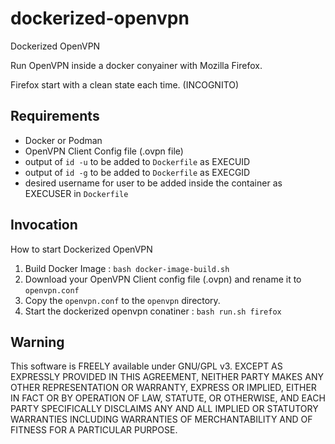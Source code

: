 # dockerized-openvpn
Dockerized OpenVPN

Run OpenVPN inside a docker conyainer with Mozilla Firefox.

Firefox start with a clean state each time. (INCOGNITO)

## Requirements

- Docker or Podman
- OpenVPN Client Config file (.ovpn file)
- output of `id -u` to be added to `Dockerfile` as EXECUID
- output of `id -g` to be added to `Dockerfile` as EXECGID
- desired username for user to be added inside the container as EXECUSER in `Dockerfile`

## Invocation

How to start Dockerized OpenVPN

1. Build Docker Image : `bash docker-image-build.sh`
2. Download your OpenVPN Client config file (.ovpn) and rename it to `openvpn.conf`
3. Copy the `openvpn.conf` to the `openvpn` directory.
4. Start the dockerized openvpn conatiner : `bash run.sh firefox`


## Warning

This software is FREELY available under GNU/GPL v3.
EXCEPT AS EXPRESSLY PROVIDED IN THIS AGREEMENT, NEITHER PARTY MAKES ANY OTHER REPRESENTATION OR WARRANTY, EXPRESS OR IMPLIED, EITHER IN FACT OR BY OPERATION OF LAW, STATUTE, OR OTHERWISE, AND EACH PARTY SPECIFICALLY DISCLAIMS ANY AND ALL IMPLIED OR STATUTORY WARRANTIES INCLUDING WARRANTIES OF MERCHANTABILITY AND OF FITNESS FOR A PARTICULAR PURPOSE.
